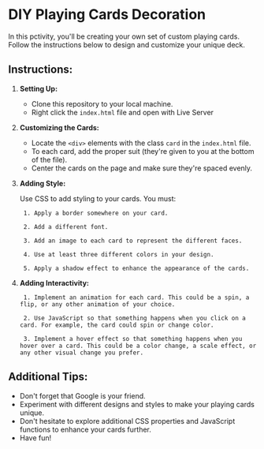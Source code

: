 # DIY Playing Cards Decoration

In this pctivity, you'll be creating your own set of custom playing cards. Follow the instructions below to design and customize your unique deck.

## Instructions:

1. **Setting Up:**
   - Clone this repository to your local machine.
   - Right click the `index.html` file and open with Live Server

2. **Customizing the Cards:**
   - Locate the `<div>` elements with the class `card` in the `index.html` file.
   - To each card, add the proper suit (they're given to you at the bottom of the file).
   - Center the cards on the page and make sure they're spaced evenly.

3. **Adding Style:**
   
   Use CSS to add styling to your cards. You must:

        1. Apply a border somewhere on your card.

        2. Add a different font.

        3. Add an image to each card to represent the different faces.

        4. Use at least three different colors in your design.
        
        5. Apply a shadow effect to enhance the appearance of the cards.

4. **Adding Interactivity:**

        1. Implement an animation for each card. This could be a spin, a flip, or any other animation of your choice.

        2. Use JavaScript so that something happens when you click on a card. For example, the card could spin or change color.

        3. Implement a hover effect so that something happens when you hover over a card. This could be a color change, a scale effect, or any other visual change you prefer.

## Additional Tips:
- Don't forget that Google is your friend.
- Experiment with different designs and styles to make your playing cards unique.
- Don't hesitate to explore additional CSS properties and JavaScript functions to enhance your cards further.
- Have fun!
